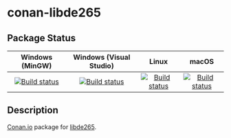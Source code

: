 # conan-libde265

## Package Status

| Windows (MinGW) | Windows (Visual Studio) | Linux | macOS |
|:---------------:|:-----------------------:|:-----:|:-----:|
|[![Build status](https://ci.appveyor.com/api/projects/status/vqck28o9u8tijd6u/branch/testing%2F1.0.8?svg=true)](https://ci.appveyor.com/project/SpaceIm/conan-libde265)|[![Build status](https://github.com/SpaceIm/conan-libde265/workflows/.github/workflows/windows.yml/badge.svg?branch=testing%2F1.0.8)](https://github.com/SpaceIm/conan-libde265/actions/workflows/windows.yml?query=branch%3Atesting%2F1.0.8)|[![Build status](https://github.com/SpaceIm/conan-libde265/workflows/.github/workflows/linux.yml/badge.svg?branch=testing%2F1.0.8)](https://github.com/SpaceIm/conan-libde265/actions/workflows/linux.yml?query=branch%3Atesting%2F1.0.8)|[![Build status](https://github.com/SpaceIm/conan-libde265/workflows/.github/workflows/macos.yml/badge.svg?branch=testing%2F1.0.8)](https://github.com/SpaceIm/conan-libde265/actions/workflows/macos.yml?query=branch%3Atesting%2F1.0.8)|

## Description

[Conan.io](https://conan.io) package for [libde265](https://github.com/strukturag/libde265).
